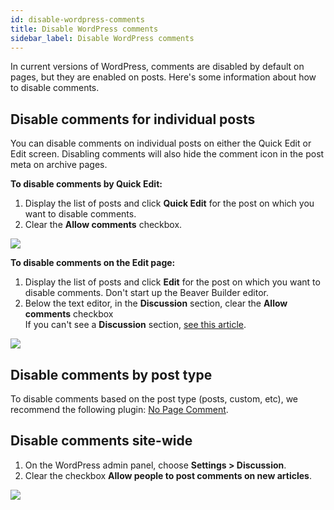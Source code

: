 ```yaml
---
id: disable-wordpress-comments
title: Disable WordPress comments
sidebar_label: Disable WordPress comments
---
```


In current versions of WordPress, comments are disabled by default on pages,
but they are enabled on posts. Here's some information about how to disable
comments.

## Disable comments for individual posts

You can disable comments on individual posts on either the Quick Edit or Edit
screen. Disabling comments will also hide the comment icon in the post meta on
archive pages.

**To disable comments by Quick Edit:**

  1. Display the list of posts and click **Quick Edit** for the post on which you want to disable comments.
  2. Clear the **Allow comments** checkbox.

![](/img/how-to-tips-disable-comments-1.png)

**To disable comments on the Edit page:**

  1. Display the list of posts and click **Edit** for the post on which you want to disable comments. Don't start up the Beaver Builder editor.
  2. Below the text editor, in the **Discussion** section, clear the **Allow comments** checkbox  
If you can't see a **Discussion** section, [see this article](/beaver-builder/management-migration/change-wordpress-screen-options.md).

![](/img/how-to-tips-disable-comments-2.png)

## Disable comments by post type

To disable comments based on the post type (posts, custom, etc), we recommend
the following plugin: [No Page Comment](https://wordpress.org/plugins/no-page-comment/).

## Disable comments site-wide

  1. On the WordPress admin panel, choose **Settings > Discussion**.
  2. Clear the checkbox **Allow people to post comments on new articles**.

![](/img/how-to-tips-disable-comments-3.png)
